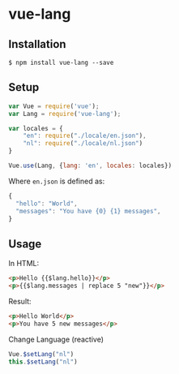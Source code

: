 # vue-lang

## Installation

`$ npm install vue-lang --save`

## Setup

```js
var Vue = require('vue');
var Lang = require('vue-lang');

var locales = {
    "en": require("./locale/en.json"),
    "nl": require("./locale/nl.json")
}

Vue.use(Lang, {lang: 'en', locales: locales})
```

Where `en.json` is defined as:

```js
{
  "hello": "World",
  "messages": "You have {0} {1} messages",
}
```


## Usage

In HTML:

```html
<p>Hello {{$lang.hello}}</p>
<p>{{$lang.messages | replace 5 "new"}}</p>
```

Result:

```html
<p>Hello World</p>
<p>You have 5 new messages</p>
```


Change Language (reactive)
```js
Vue.$setLang("nl")
this.$setLang("nl")
```
